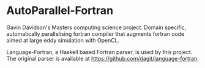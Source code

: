 # AutoParallel-Fortran
Gavin Davidson's Masters computing science project. Domain specific, automatically parallelising fortran compiler that augments fortran code aimed at large eddy simulation with OpenCL.

Language-Fortran, a Haskell based Fortran parser, is used by this project. The original parser is available at https://github.com/dagit/language-fortran.
